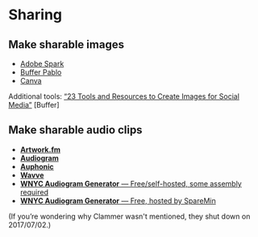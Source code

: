 # Sharing

## Make sharable images

* [Adobe Spark](https://spark.adobe.com/)
* [Buffer Pablo](https://pablo.buffer.com/)
* [Canva](https://www.canva.com/)

Additional tools: [“23 Tools and Resources to Create Images for Social Media”](https://blog.bufferapp.com/tools-create-images-for-social-media) [Buffer]

## Make sharable audio clips

* [**Artwork.fm**](https://www.artwork.fm/)
* [**Audiogram**](https://getaudiogram.com/)
* [**Auphonic**](https://auphonic.com/blog/2017/04/25/audiogram-generator-waveform-videos/)
* [**Wavve**](http://getwavve.com/)
* [**WNYC Audiogram Generator** — Free/self-hosted, some assembly required](https://medium.com/@WNYC/socialaudio-e648e8a5f2e9)
* [**WNYC Audiogram Generator** — Free, hosted by SpareMin](https://audiogram.sparemin.com/audiogram/)

(If you’re wondering why Clammer wasn't mentioned, they shut down on 2017/07/02.)
